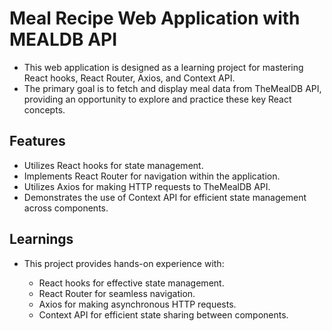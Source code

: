 # Meal Recipe Web Application with MEALDB API
- This web application is designed as a learning project for mastering React hooks, React Router, Axios, and Context API. 
- The primary goal is to fetch and display meal data from TheMealDB API, providing an opportunity to explore and practice these key React concepts.

## Features
- Utilizes React hooks for state management.
- Implements React Router for navigation within the application.
- Utilizes Axios for making HTTP requests to TheMealDB API.
- Demonstrates the use of Context API for efficient state management across components.

## Learnings
- This project provides hands-on experience with:

    - React hooks for effective state management.
    - React Router for seamless navigation.
    - Axios for making asynchronous HTTP requests.
    - Context API for efficient state sharing between components.